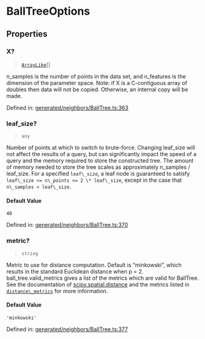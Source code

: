 # BallTreeOptions

## Properties

### X?

> [`ArrayLike`](../types/ArrayLike.md)[]

n\_samples is the number of points in the data set, and n\_features is the dimension of the parameter space. Note: if X is a C-contiguous array of doubles then data will not be copied. Otherwise, an internal copy will be made.

Defined in:  [generated/neighbors/BallTree.ts:363](https://github.com/transitive-bullshit/scikit-learn-ts/blob/92ab806/packages/sklearn/src/generated/neighbors/BallTree.ts#L363)

### leaf\_size?

> `any`

Number of points at which to switch to brute-force. Changing leaf\_size will not affect the results of a query, but can significantly impact the speed of a query and the memory required to store the constructed tree. The amount of memory needed to store the tree scales as approximately n\_samples / leaf\_size. For a specified `leaf\_size`, a leaf node is guaranteed to satisfy `leaf\_size <= n\_points <= 2 \* leaf\_size`, except in the case that `n\_samples < leaf\_size`.

#### Default Value

`40`

Defined in:  [generated/neighbors/BallTree.ts:370](https://github.com/transitive-bullshit/scikit-learn-ts/blob/92ab806/packages/sklearn/src/generated/neighbors/BallTree.ts#L370)

### metric?

> `string`

Metric to use for distance computation. Default is “minkowski”, which results in the standard Euclidean distance when p = 2. ball\_tree.valid\_metrics gives a list of the metrics which are valid for BallTree. See the documentation of [scipy.spatial.distance](https://docs.scipy.org/doc/scipy/reference/spatial.distance.html) and the metrics listed in [`distance\_metrics`](sklearn.metrics.pairwise.distance_metrics.html#sklearn.metrics.pairwise.distance_metrics "sklearn.metrics.pairwise.distance_metrics") for more information.

#### Default Value

`'minkowski'`

Defined in:  [generated/neighbors/BallTree.ts:377](https://github.com/transitive-bullshit/scikit-learn-ts/blob/92ab806/packages/sklearn/src/generated/neighbors/BallTree.ts#L377)
